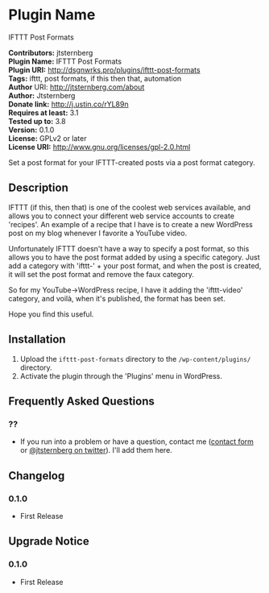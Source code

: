 # Plugin Name #
IFTTT Post Formats

**Contributors:** jtsternberg  
**Plugin Name:** IFTTT Post Formats  
**Plugin URI:** http://dsgnwrks.pro/plugins/ifttt-post-formats  
**Tags:** ifttt, post formats, if this then that, automation  
**Author** URI: http://jtsternberg.com/about  
**Author:** Jtsternberg  
**Donate link:** http://j.ustin.co/rYL89n  
**Requires at least:** 3.1  
**Tested up to:** 3.8  
**Version:** 0.1.0  
**License:** GPLv2 or later  
**License URI:** http://www.gnu.org/licenses/gpl-2.0.html  

Set a post format for your IFTTT-created posts via a post format category.

## Description ##

IFTTT (if this, then that) is one of the coolest web services available, and allows you to connect your different web service accounts to create 'recipes'. An example of a recipe that I have is to create a new WordPress post on my blog whenever I favorite a YouTube video.

Unfortunately IFTTT doesn't have a way to specify a post format, so this allows you to have the post format added by using a specific category. Just add a category with 'ifttt-' + your post format, and when the post is created, it will set the post format and remove the faux category.

So for my YouTube->WordPress recipe, I have it adding the 'ifttt-video' category, and voilà, when it's published, the format has been set.

Hope you find this useful.


## Installation ##

1. Upload the `ifttt-post-formats` directory to the `/wp-content/plugins/` directory.
2. Activate the plugin through the 'Plugins' menu in WordPress.

## Frequently Asked Questions ##

### ?? ###
* If you run into a problem or have a question, contact me ([contact form](http://j.ustin.co/scbo43) or [@jtsternberg on twitter](http://j.ustin.co/wUfBD3)). I'll add them here.


## Changelog ##

### 0.1.0 ###
* First Release


## Upgrade Notice ##

### 0.1.0 ###
* First Release
